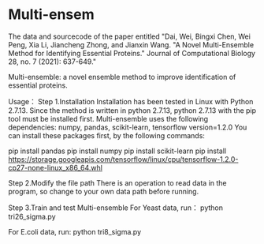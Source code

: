 # Multi-ensem
The data and sourcecode of the paper entitled "Dai, Wei, Bingxi Chen, Wei Peng, Xia Li, Jiancheng Zhong, and Jianxin Wang. "A Novel Multi-Ensemble Method for Identifying Essential Proteins." Journal of Computational Biology 28, no. 7 (2021): 637-649."

Multi-ensemble: a novel ensemble method to improve identification of essential proteins.

Usage：
Step 1.Installation
Installation has been tested in Linux with Python 2.7.13.
Since the method is written in python 2.7.13, python 2.7.13 with the pip tool must be installed first. Multi-ensemble uses the following dependencies: numpy, pandas, scikit-learn, tensorflow version=1.2.0 You can install these packages first, by the following commands:

pip install pandas
pip install numpy
pip install scikit-learn
pip install https://storage.googleapis.com/tensorflow/linux/cpu/tensorflow-1.2.0-cp27-none-linux_x86_64.whl

Step 2.Modify the file path
There is an operation to read data in the program, so change to your own data path before running.

Step 3.Train and test Multi-ensemble
For Yeast data, run：
python tri26_sigma.py

For E.coli data, run:
python tri8_sigma.py
